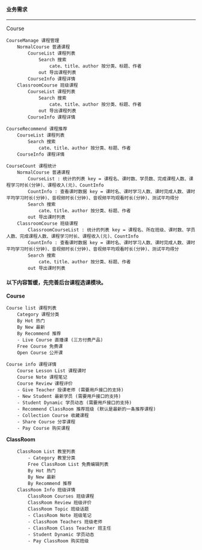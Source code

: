 
#### 业务需求

***

Course

    CourseManage 课程管理
        NormalCourse 普通课程
            CourseList 课程列表
                Search 搜索
                    cate、title、author 按分类、标题、作者
                out 导出课程列表
            CourseInfo 课程详情
        ClassroomCourse 班级课程
            CourseList 课程列表
                Search 搜索
                    cate、title、author 按分类、标题、作者
                out 导出课程列表
            CourseInfo 课程详情
    
    CourseRecommend 课程推荐
        CourseList 课程列表
            Search 搜索
                cate、title、author 按分类、标题、作者
        CourseInfo 课程详情
    
    CourseCount 课程统计
        NormalCourse 普通课程
            CourseList : 统计的列表 key = 课程名、课时数、学员数、完成课程人数、课程学习时长(分钟)、课程收入(元)、CountInfo
            CountInfo : 查看课时数据 key = 课时名、课时学习人数、课时完成人数、课时平均学习时长(分钟)、音视频时长(分钟)、音视频平均观看时长(分钟)、测试平均得分
            Search 搜索
                cate、title、author 按分类、标题、作者
            out 导出课时列表
        ClassroomCourse 班级课程
            ClassroomCourseList : 统计的列表 key = 课程名、所在班级、课时数、学员人数、完成课程人数、课程学习时长、课程收入(元)、CountInfo
            CountInfo : 查看课时数据 key = 课时名、课时学习人数、课时完成人数、课时平均学习时长(分钟)、音视频时长(分钟)、音视频平均观看时长(分钟)、测试平均得分
            Search 搜索
                cate、title、author 按分类、标题、作者
            out 导出课时列表






#### 以下内容暂缓，先完善后台课程选课模块。


**Course**

    Course list 课程列表
        Category 课程分类
        By Hot 热门
        By New 最新
        By Recommend 推荐
        - Live Course 直播课 (三方付费产品)
        Free Course 免费课
        Open Course 公开课
        
    Course info 课程详情
        Course Lesson List 课程课时
        Course Note 课程笔记
        Course Review 课程评价
        - Give Teacher 授课老师 (需要用戶接口的支持)
        - New Student 最新学员 (需要用戶接口的支持)
        - Student Dynamic 学员动态 (需要用戶接口的支持)
        - Recommend ClassRoom 推荐班级 (默认是最新的一条推荐课程)
        - Collection Course 收藏课程
        - Share Course 分享课程
        - Pay Course 购买课程

**ClassRoom**

        ClassRoom List 教室列表
            - Category 教室分类
            Free ClassRoom List 免费编辑列表
            By Hot 热门
            By New 最新
            By Recommend 推荐
        ClassRoom Info 班级详情
            ClassRoom Courses 班级课程
            ClassRoom Review 班级评价
            ClassRoom Topic 班级话题
            - ClassRoom Note 班级笔记
            - ClassRoom Teachers 班级老师
            - ClassRoom Class Teacher 班主任
            - Student Dynamic 学员动态
            - Pay ClassRoom 购买班级